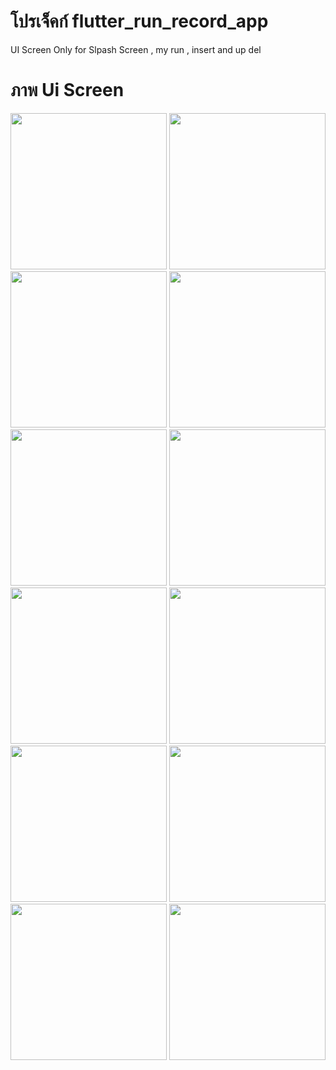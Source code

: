 # โปรเจ็คก์ flutter_run_record_app

UI Screen Only for Slpash Screen , my run , insert and up del

# ภาพ Ui Screen

<img src="https://github.com/user-attachments/assets/73503526-0aaa-43c4-afba-b3acb18b2c27" width="250">

<img src="https://github.com/user-attachments/assets/5190ef64-ee07-478d-915f-47ac46e03bf4" width="250">

<img src="https://github.com/user-attachments/assets/804cf1a5-8698-486e-9d92-512a1872b929" width="250">

<img src="https://github.com/user-attachments/assets/eecf6fd2-b7a5-4ca0-9af8-982b49b5bd7d" width="250">

<img src="https://github.com/user-attachments/assets/34a8352e-fe01-4fe4-963c-458b672305d9" width="250">

<img src="https://github.com/user-attachments/assets/065764cf-05c3-4602-878f-f7b6a0fa7f4a" width="250">

<img src="https://github.com/user-attachments/assets/9fa3e2de-8c66-4847-84b4-97da8f46bc46" width="250">

<img src="https://github.com/user-attachments/assets/091435b8-46e2-494d-afe4-17e1b60e5e76" width="250">

<img src="https://github.com/user-attachments/assets/eebb4a70-b13f-4542-a9d8-790b567aafc4" width="250">

<img src="https://github.com/user-attachments/assets/a64cfea6-fa68-405e-b101-7df505c19c1e" width="250">

<img src="https://github.com/user-attachments/assets/b156d287-f66c-4f7c-918e-854909f95f25" width="250">

<img src="https://github.com/user-attachments/assets/8e3362dd-4d07-4901-9349-fc96dcb2c40b" width="250">


















